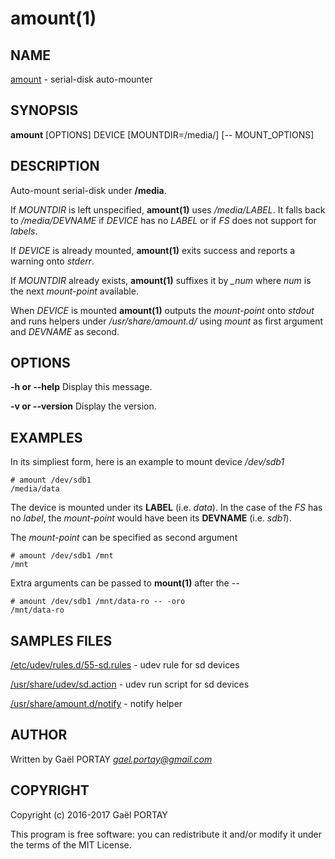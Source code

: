 # amount(1)

## NAME

[amount](amount) - serial-disk auto-mounter

## SYNOPSIS

**amount** [OPTIONS] DEVICE [MOUNTDIR=/media/<devname>] [-- MOUNT_OPTIONS]

## DESCRIPTION

Auto-mount serial-disk under **/media**.

If _MOUNTDIR_ is left unspecified, **amount(1)** uses _/media/LABEL_. It falls
back to _/media/DEVNAME_ if _DEVICE_ has no _LABEL_ or if _FS_ does not support
for _labels_.

If _DEVICE_ is already mounted, **amount(1)** exits success and reports a
warning onto _stderr_.

If _MOUNTDIR_ already exists, **amount(1)** suffixes it by *_num* where
_num_ is the next _mount-point_ available.

When _DEVICE_ is mounted **amount(1)** outputs the _mount-point_ onto _stdout_
and runs helpers under _/usr/share/amount.d/_ using _mount_ as first argument
and _DEVNAME_ as second.

## OPTIONS

**-h or --help**
	Display this message.

**-v or --version**
	Display the version.

## EXAMPLES

In its simpliest form, here is an example to mount device _/dev/sdb1_

	# amount /dev/sdb1
	/media/data

The device is mounted under its **LABEL** (i.e. _data_). In the case of the
_FS_ has no _label_, the _mount-point_ would have been its **DEVNAME** (i.e.
_sdb1_).

The _mount-point_ can be specified as second argument

	# amount /dev/sdb1 /mnt
	/mnt

Extra arguments can be passed to **mount(1)** after the _--_

	# amount /dev/sdb1 /mnt/data-ro -- -oro
	/mnt/data-ro

## SAMPLES FILES

[/etc/udev/rules.d/55-sd.rules](55-sd.rules) - udev rule for sd devices

[/usr/share/udev/sd.action](sd.action) - udev run script for sd devices

[/usr/share/amount.d/notify](notify.action) - notify helper

## AUTHOR

Written by Gaël PORTAY *gael.portay@gmail.com*

## COPYRIGHT

Copyright (c) 2016-2017 Gaël PORTAY

This program is free software: you can redistribute it and/or modify it under
the terms of the MIT License.
